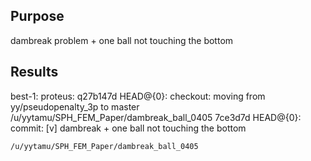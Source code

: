 ## Purpose

dambreak problem + one ball not touching the bottom


## Results

best-1:
    proteus: 
        q27b147d HEAD@{0}: checkout: moving from yy/pseudopenalty_3p to master
    /u/yytamu/SPH_FEM_Paper/dambreak_ball_0405
        7ce3d7d HEAD@{0}: commit: [v] dambreak + one ball not touching the bottom
    
    /u/yytamu/SPH_FEM_Paper/dambreak_ball_0405
